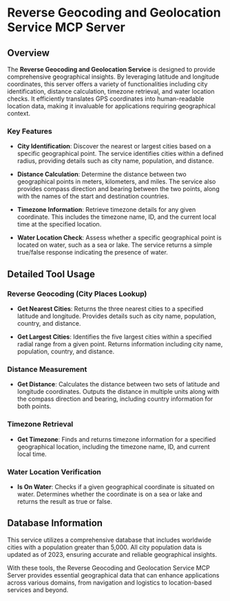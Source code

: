 # Reverse Geocoding and Geolocation Service MCP Server

## Overview

The **Reverse Geocoding and Geolocation Service** is designed to provide comprehensive geographical insights. By leveraging latitude and longitude coordinates, this server offers a variety of functionalities including city identification, distance calculation, timezone retrieval, and water location checks. It efficiently translates GPS coordinates into human-readable location data, making it invaluable for applications requiring geographical context.

### Key Features

- **City Identification**: Discover the nearest or largest cities based on a specific geographical point. The service identifies cities within a defined radius, providing details such as city name, population, and distance.

- **Distance Calculation**: Determine the distance between two geographical points in meters, kilometers, and miles. The service also provides compass direction and bearing between the two points, along with the names of the start and destination countries.

- **Timezone Information**: Retrieve timezone details for any given coordinate. This includes the timezone name, ID, and the current local time at the specified location.

- **Water Location Check**: Assess whether a specific geographical point is located on water, such as a sea or lake. The service returns a simple true/false response indicating the presence of water.

## Detailed Tool Usage

### Reverse Geocoding (City Places Lookup)

- **Get Nearest Cities**: Returns the three nearest cities to a specified latitude and longitude. Provides details such as city name, population, country, and distance.

- **Get Largest Cities**: Identifies the five largest cities within a specified radial range from a given point. Returns information including city name, population, country, and distance.

### Distance Measurement

- **Get Distance**: Calculates the distance between two sets of latitude and longitude coordinates. Outputs the distance in multiple units along with the compass direction and bearing, including country information for both points.

### Timezone Retrieval

- **Get Timezone**: Finds and returns timezone information for a specified geographical location, including the timezone name, ID, and current local time.

### Water Location Verification

- **Is On Water**: Checks if a given geographical coordinate is situated on water. Determines whether the coordinate is on a sea or lake and returns the result as true or false.

## Database Information

This service utilizes a comprehensive database that includes worldwide cities with a population greater than 5,000. All city population data is updated as of 2023, ensuring accurate and reliable geographical insights.

With these tools, the Reverse Geocoding and Geolocation Service MCP Server provides essential geographical data that can enhance applications across various domains, from navigation and logistics to location-based services and beyond.